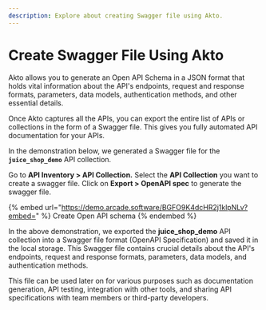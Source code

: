 ```yaml
---
description: Explore about creating Swagger file using Akto.
---
```


# Create Swagger File Using Akto

Akto allows you to generate an Open API Schema in a JSON format that holds vital information about the API's endpoints, request and response formats, parameters, data models, authentication methods, and other essential details.

Once Akto captures all the APIs, you can export the entire list of APIs or collections in the form of a Swagger file. This gives you fully automated API documentation for your APIs.

In the demonstration below, we generated a Swagger file for the **`juice_shop_demo`** API collection.

Go to **API Inventory > API Collection.** Select the **API Collection** you want to create a swagger file. Click on **Export > OpenAPI spec** to generate the swagger file.

{% embed url="https://demo.arcade.software/BGFO9K4dcHR2j1klpNLv?embed=" %}
Create Open API schema
{% endembed %}

In the above demonstration, we exported the **juice\_shop\_demo** API collection into a Swagger file format (OpenAPI Specification) and saved it in the local storage. This Swagger file contains crucial details about the API's endpoints, request and response formats, parameters, data models, and authentication methods.&#x20;

This file can be used later on for various purposes such as documentation generation, API testing, integration with other tools, and sharing API specifications with team members or third-party developers.
